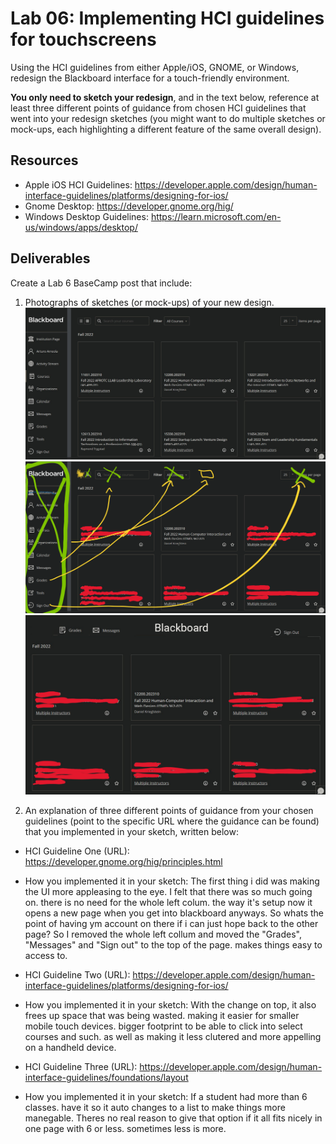 # Lab 06: Implementing HCI guidelines for touchscreens

Using the HCI guidelines from either Apple/iOS, GNOME, or Windows, redesign the 
Blackboard interface for a touch-friendly environment.

**You only need to sketch your redesign**, and in the text below, reference at least three different
points of guidance from chosen HCI guidelines that went into your redesign sketches (you might
want to do multiple sketches or mock-ups, each highlighting a different feature of the same overall design).

## Resources

* Apple iOS HCI Guidelines:
  https://developer.apple.com/design/human-interface-guidelines/platforms/designing-for-ios/
* Gnome Desktop:
  https://developer.gnome.org/hig/
* Windows Desktop Guidelines:
  https://learn.microsoft.com/en-us/windows/apps/desktop/

## Deliverables

Create a Lab 6 BaseCamp post that include:

1) Photographs of sketches (or mock-ups) of your new design.
![lab6_start](images/lab6_start.jpg "lab6 2-in-1")
![lab6_changes](images/lab6_changes.png "Lab6 changes")
![lab6_mockup](images/lab6_mockup.png "Lab6 mockup")

  
2) An explanation of three different points of guidance from your chosen guidelines (point to the
   specific URL where the guidance can be found) that you implemented in your sketch, written below:

* HCI Guideline One (URL): https://developer.gnome.org/hig/principles.html
* How you implemented it in your sketch:
  The first thing i did was making the UI more appleasing to the eye. I felt that there was so much going on. there is no need for the whole left colum. the way it's setup now it opens a new page when you get into blackboard anyways. So whats the point of having ym account on there if i can just hope back to the other page? So I removed the whole left collum and moved the "Grades", "Messages" and "Sign out" to the top of the page. makes things easy to access to.

* HCI Guideline Two (URL): https://developer.apple.com/design/human-interface-guidelines/platforms/designing-for-ios/
* How you implemented it in your sketch:
  With the change on top, it also frees up space that was being wasted. making it easier for smaller mobile touch devices. bigger footprint to be able to click into select courses and such. as well as making it less clutered and more appelling on a handheld device. 

* HCI Guideline Three (URL): https://developer.apple.com/design/human-interface-guidelines/foundations/layout
* How you implemented it in your sketch:
  If a student had more than 6 classes. have it so it auto changes to a list to make things more manegable. Theres no real reason to give that option if it all fits nicely in one page with 6 or less. sometimes less is more.
